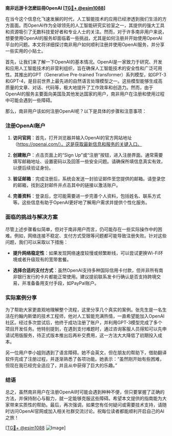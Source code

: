 **南非远游卡怎麽註冊OpenAI [[TG💪+ @esim1088](https://t.me/s/esim1088)]**

在当今这个信息化飞速发展的时代，人工智能技术的应用已经渗透到我们生活的方方面面。而OpenAI作为全球领先的人工智能研究实验室之一，其提供的强大工具和资源吸引了无数科技爱好者和专业人士的关注。然而，对于许多南非用户来说，想要使用OpenAI的服务却面临着一些挑战，尤其是如何注册并开始使用OpenAI平台的问题。本文将详细探讨南非用户如何顺利注册并使用OpenAI服务，并分享一些实用的小贴士。

首先，让我们来了解一下OpenAI的基本情况。OpenAI是一家致力于研究、开发和应用人工智能技术的非营利组织，旨在确保人工智能技术的安全性和广泛可用性。其推出的GPT（Generative Pre-trained Transformer）系列模型，如GPT-3和GPT-4，是目前世界上最先进的自然语言处理模型之一。这些模型能够生成高质量的文章、对话、代码等，极大地提升了工作效率和创造力。然而，由于OpenAI的服务主要面向美国及其他发达国家的用户，南非用户在注册和使用过程中可能会遇到一些障碍。

那么，南非用户该如何注册OpenAI呢？以下是具体的步骤和注意事项：

### 注册OpenAI账户

1. **访问官网**：首先，打开浏览器并输入OpenAI的官方网站地址（https://openai.com/）。这是获取最新信息和服务的关键入口。

2. **创建账户**：点击页面上的“Sign Up”或“注册”按钮，进入注册界面。通常需要填写邮箱地址、设置密码以及回答一些安全问题。请确保所填信息真实有效，以便后续验证身份。

3. **验证邮箱**：完成注册后，系统会发送一封验证邮件至您提供的邮箱。请登录您的邮箱，找到这封邮件并点击其中的链接以激活账户。

4. **完善资料**：登录后，您可能需要进一步完善个人资料，包括姓名、联系方式等。这些信息有助于OpenAI更好地了解用户需求并提供个性化服务。

### 面临的挑战与解决方案

尽管上述步骤看似简单，但对于南非用户而言，仍可能存在一些实际操作中的困难。例如，网络连接不稳定、支付方式受限等问题都可能导致注册失败。针对这些问题，我们可以采取以下措施：

- **提升网络稳定性**：如果发现网络速度较慢或频繁断线，可以尝试更换Wi-Fi环境或者升级现有的宽带套餐。
  
- **选择合适的支付方式**：虽然OpenAI支持多种国际信用卡付款，但并非所有南非银行发行的卡片都能正常使用。建议提前联系发卡行确认是否支持跨境交易，并准备备用支付手段，如PayPal账户。

### 实际案例分享

为了帮助大家更直观地理解整个流程，这里分享几个真实的案例。张先生是一名生活在约翰内斯堡的技术工程师，他对人工智能充满热情，一直希望能加入OpenAI社区。经过多次尝试后，他终于成功注册了账户，并利用GPT-3模型完成了多个项目开发任务。他特别提到，在遇到支付难题时，通过咨询客服人员得知可以先申请试用版服务，待正式版本推出后再补交费用，这一方法大大降低了初期投入成本。

另一位用户李小姐则遇到了语言障碍。她不会英文，但在朋友的帮助下，借助翻译软件完成了注册过程，并逐渐熟悉了各项功能。她表示：“虽然刚开始有些困难，但现在我已经完全适应了，并且从中获得了巨大的乐趣。”

### 结语

总之，虽然南非用户在注册OpenAI时可能会遇到种种不便，但只要掌握了正确的方法，并保持耐心与毅力，就一定能够克服这些障碍。希望本文提供的指南能为大家带来实质性的帮助。最后，再次强调，如果您有任何疑问或需要技术支持，请随时访问OpenAI官网或加入相关社群交流讨论。祝每位读者都能顺利开启自己的AI之旅！

[[TG💪+ @esim1088](https://t.me/s/esim1088) ![Image](https://i.postimg.cc/4NQfJmqS/Snipaste-2025-05-13-00-14-12.png)]